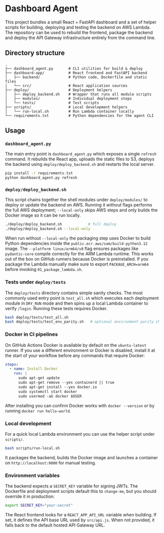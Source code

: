 # Dashboard Agent

This project bundles a small React + FastAPI dashboard and a set of helper
scripts for building, deploying and testing the backend on AWS Lambda.  The
repository can be used to rebuild the frontend, package the backend and deploy
the API Gateway infrastructure entirely from the command line.

## Directory structure

```
.
├── dashboard_agent.py       # CLI utilities for build & deploy
├── dashboard-app/           # React frontend and FastAPI backend
│   ├── backend/             # Python code, Dockerfile and static files
│   └── src/                 # React application sources
├── deploy/                  # Deployment helpers
│   ├── deploy_backend.sh    # Wrapper that runs all module scripts
│   ├── modules/             # Individual deployment steps
│   └── tests/               # Test scripts
├── scripts/                 # Local development helpers
│   └── run-local.sh         # Run Lambda container locally
└── requirements.txt         # Python dependencies for the agent CLI
```

## Usage

### `dashboard_agent.py`

The main entry point is `dashboard_agent.py` which exposes a single `refresh`
command.  It rebuilds the React app, uploads the static files to S3, deploys
the backend using `deploy/deploy_backend.sh` and restarts the local server.

```bash
pip install -r requirements.txt
python dashboard_agent.py refresh
```

### `deploy/deploy_backend.sh`

This script chains together the shell modules under `deploy/modules/` to deploy
or update the backend on AWS.  Running it without flags performs the full
AWS deployment; `--local-only` skips AWS steps and only builds the Docker
image so it can be run locally.

```bash
./deploy/deploy_backend.sh            # full deploy
./deploy/deploy_backend.sh --local-only
```

When run without `--local-only` the packaging step uses Docker to build Python
dependencies inside the `public.ecr.aws/sam/build-python3.12` image. The
`--platform linux/arm64/v8` flag ensures packages like `pydantic-core` compile
correctly for the ARM Lambda runtime. This works out of the box on GitHub
runners because Docker is preinstalled. If you package the Lambda manually make
sure to export `PACKAGE_ARCH=arm64` before invoking `01_package_lambda.sh`.

### Tests under `deploy/tests`

The `deploy/tests` directory contains simple sanity checks.  The most commonly
used entry point is `test_all.sh` which executes each deployment module in
`DRY_RUN` mode and then spins up a local Lambda container to verify `/login`.
Running these tests requires Docker.

```bash
bash deploy/tests/test_all.sh
bash deploy/tests/test_env_parity.sh   # optional environment parity check
```

### Docker in CI pipelines

On GitHub Actions Docker is available by default on the `ubuntu-latest`
runner. If you use a different environment or Docker is disabled, install it at
the start of your workflow before any commands that require Docker:

```yaml
steps:
  - name: Install Docker
    run: |
      sudo apt-get update
      sudo apt-get remove --yes containerd || true
      sudo apt-get install --yes docker.io
      sudo systemctl start docker
      sudo usermod -aG docker $USER
```

After installing you can confirm Docker works with `docker --version` or by
running `docker run hello-world`.

### Local development

For a quick local Lambda environment you can use the helper script under
`scripts/`.

```bash
bash scripts/run-local.sh
```

It packages the backend, builds the Docker image and launches a container
on `http://localhost:9000` for manual testing.

### Environment variables

The backend expects a `SECRET_KEY` variable for signing JWTs. The Dockerfile and
deployment scripts default this to `change-me`, but you should override it in
production:

```bash
export SECRET_KEY="your-secret"
```

The React frontend looks for a `REACT_APP_API_URL` variable when building.
If set, it defines the API base URL used by `src/api.js`. When not provided,
it falls back to the default hosted API Gateway URL.

